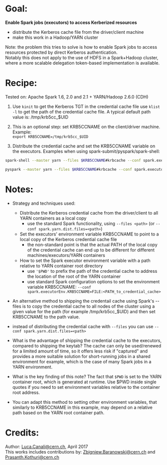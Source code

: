 # Goal:   
**Enable Spark jobs (executors) to access Kerberized resources**
  * distribute the Kerberos cache file from the driver/client machine
  * make this work in a Hadoop/YARN cluster 

Note: the problem this tries to solve is how to enable Spark jobs to access resources protected by direct
Kerberos authentication.  
Notably this does not apply to the use of HDFS in a Spark+Hadoop cluster, where a more scalable delegation token-based 
implementation is available.

  
# Recipe:
Tested on: Apache Spark 1.6, 2.0 and 2.1 + YARN/Hadoop 2.6.0 (CDH)

1. Use `kinit` to get the Kerberos TGT in the credential cache file
use `klist -l` to get the path of the credential cache file. A typical default path value is: /tmp/krb5cc_$UID

2. This is an optional step: set KRB5CCNAME on the client/driver machine. Example:  
`export KRB5CCNAME=/tmp/krb5cc_$UID`

3. Distribute the credential cache and set the KRB5CCNAME variable on the executors. 
Examples when using spark-submit/pyspark/spark-shell:  

```bash
spark-shell --master yarn --files $KRB5CCNAME#krbcache --conf spark.executorEnv.KRB5CCNAME='FILE:$PWD/krbcache'

pyspark --master yarn --files $KRB5CCNAME#krbcache --conf spark.executorEnv.KRB5CCNAME='FILE:$PWD/krbcache'
```
   
   
# Notes: 
    
* Strategy and techniques used:

  * Distribute the Kerberos credential cache from the driver/client to all YARN containers as a local copy
    * use the standard Spark functionality, using `--files <path>` (or `--conf spark.yarn.dist.files=<path>`)
  * Set the executors' environment variable KRB5CCNAME to point to a local copy of the Kerberos credential cache file
    * the non-standard point is that the actual PATH of the local copy of the credential cache can end up to be different 
   for different machines/executors/YARN containers
  * How to set the Spark executor environment variable with a path relative to YARN container root directory
    * use `'$PWD'` to prefix the path of the credential cache to address the location of the root of the YARN container
    * use standard Spark configuration options to set the environment variable KRB5CCNAME: `--conf spark.executorEnv.KRB5CCNAME=FILE:<PATH_to_credential_cache>`
    
* An alternative method to shipping the credentail cache using Spark's --files is to copy the credential cache to all nodes of the cluster using a given value for the path (for example /tmp/krb5cc_$UID) and then set KRB5CCNAME to the path value.
    
* instead of distributing the credential cache with `--files` you can use `--conf spark.yarn.dist.files=<path>`

* What is the advantage of shipping the credential cache to the executors, compared to shipping the keytab? The cache can only be used/renewed for a limited amount of time, so it offers less risk if "captured" and provides a more suitable solution for short-running jobs in a shared environment for example, which is the case of many Spark jobs in a YARN environment.

* What is the key finding of this note? The fact that `$PWD` is set to the YARN container root, which is generated at runtime. Use $PWD inside single quotes if you need to set environment variables relative to the container root address.

* You can adapt this method to setting other environment variables, that similarly to KRB5CCNAME in this example, may depend on a relative path based on the YARN root container path.
   
   
# Credits:
   
Author: Luca.Canali@cern.ch, April 2017  
This works includes contributions by: Zbigniew.Baranowski@cern.ch and Prasanth.Kothuri@cern.ch


